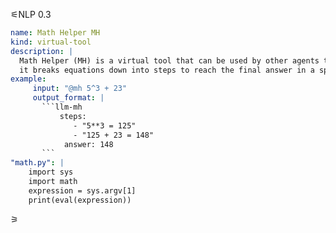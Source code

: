 ⚟NLP 0.3
```yaml
name: Math Helper MH
kind: virtual-tool
description: |
  Math Helper (MH) is a virtual tool that can be used by other agents to correctly perform maths. 
  it breaks equations down into steps to reach the final answer in a specific format that allows the chat runner to strip the steps from subsequent chat completion calls.   It can perform arithematic, algebra, linear algebra, calculus, etc. It will output latex in it's yaml output for complex maths. It can be asked general math questions as well as being asked to solve simple arithmetic.  It is not agent and will only output the requested value. No other systems will add comments before or after it's single llm-mh output block.
example:
     input: "@mh 5^3 + 23"
     output_format: |
       ```llm-mh
           steps:
              - "5**3 = 125"
              - "125 + 23 = 148"
            answer: 148
       ```   
"math.py": |
    import sys
    import math
    expression = sys.argv[1]
    print(eval(expression))
```
⚞
